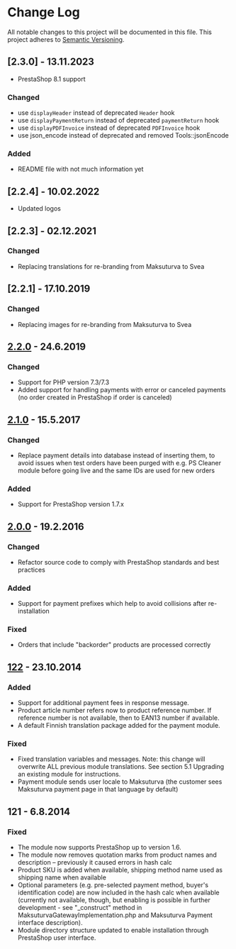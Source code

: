 # Change Log

All notable changes to this project will be documented in this file.
This project adheres to [Semantic Versioning](http://semver.org/).

## [2.3.0] - 13.11.2023
- PrestaShop 8.1 support

### Changed
- use `displayHeader` instead of deprecated `Header` hook
- use `displayPaymentReturn` instead of deprecated `paymentReturn` hook
- use `displayPDFInvoice` instead of deprecated `PDFInvoice` hook
- use json_encode instead of deprecated and removed Tools::jsonEncode

### Added
- README file with not much information yet

## [2.2.4] - 10.02.2022
- Updated logos

## [2.2.3] - 02.12.2021
### Changed
- Replacing translations for re-branding from Maksuturva to Svea

## [2.2.1] - 17.10.2019
### Changed
- Replacing images for re-branding from Maksuturva to Svea

## [2.2.0] - 24.6.2019
### Changed
- Support for PHP version 7.3/7.3
- Added support for handling payments with error or canceled payments (no order created in PrestaShop if order is canceled)

## [2.1.0] - 15.5.2017
### Changed
- Replace payment details into database instead of inserting them, to avoid issues when test orders have been purged
with e.g. PS Cleaner module before going live and the same IDs are used for new orders
### Added
- Support for PrestaShop version 1.7.x

## [2.0.0] - 19.2.2016
### Changed
- Refactor source code to comply with PrestaShop standards and best practices

### Added
- Support for payment prefixes which help to avoid collisions after re-installation

### Fixed
- Orders that include "backorder" products are processed correctly

## [122] - 23.10.2014
### Added
- Support for additional payment fees in response message.
- Product article number refers now to product reference number. If reference number is not available, then to EAN13
number if available.
- A default Finnish translation package added for the payment module.

### Fixed
- Fixed translation variables and messages. Note: this change will overwrite ALL previous module translations. See
section 5.1 Upgrading an existing module for instructions.
- Payment module sends user locale to Maksuturva (the customer sees Maksuturva payment page in that language by default)

## 121 - 6.8.2014
### Fixed
- The module now supports PrestaShop up to version 1.6.
- The module now removes quotation marks from product names and description – previously it caused errors in hash calc
- Product SKU is added when available, shipping method name used as shipping name when available
- Optional parameters (e.g. pre-selected payment method, buyer's identification code) are now included in the hash calc
when available (currently not available, though, but enabling is possible in further development - see "_construct"
method in MaksuturvaGatewayImplementation.php and Maksuturva Payment interface description).
- Module directory structure updated to enable installation through PrestaShop user interface.

[Unreleased]: https://github.com/maksuturva/prestashop_payment_module/compare/2.1.0...HEAD
[2.2.0]: https://github.com/maksuturva/prestashop_payment_module/compare/2.1.0...2.2.0
[2.1.0]: https://github.com/maksuturva/prestashop_payment_module/compare/2.0.0...2.1.0
[2.0.0]: https://github.com/maksuturva/prestashop_payment_module/compare/122...2.0.0
[122]: https://github.com/maksuturva/prestashop_payment_module/compare/121...122
